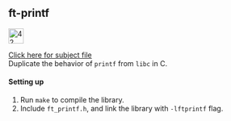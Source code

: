 ## ft-printf

[<img src="https://github.com/eesuhn/c-piscine-14/assets/102596628/1c7ed51d-6afa-410b-ae89-92557236b064" alt="42 logo" width="30" />](https://42kl.edu.my/)

[Click here for subject file](./en.subject.pdf) <br>
Duplicate the behavior of `printf` from `libc` in C.

#### Setting up
1. Run `make` to compile the library.
2. Include `ft_printf.h`, and link the library with `-lftprintf` flag.

